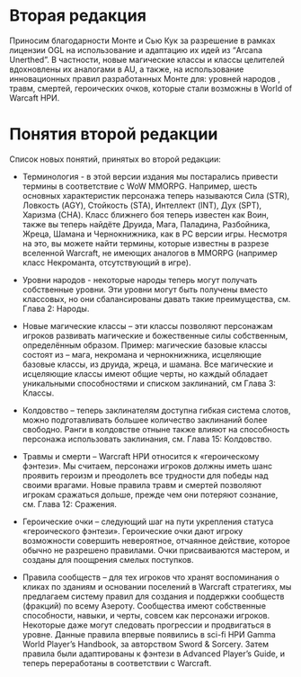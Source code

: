 # Вторая редакция
Приносим благодарности Монте и Сью Кук за разрешение в рамках лицензии OGL на использование и адаптацию их идей из “Arcana Unerthed”. В частности, новые магические классы  и классы целителей вдохновлены их аналогами в AU, а также, на использование инновационных правил разработанных Монте для: уровней народов , травм, смертей, героических очков, которые стали возможны в World of Warcaft НРИ.

# Понятия второй редакции
Список новых понятий, принятых во второй редакции:

* Терминология - в этой версии издания мы постарались привести термины в соответствие с WoW MMORPG. Например, шесть основных характеристик персонажа теперь называются Сила (STR), Ловкость (AGY), Стойкость (STA), Интеллект (INT), Дух (SPT), Харизма (CHA). Класс ближнего боя теперь известен как Воин, также вы теперь найдёте Друида, Мага, Паладина, Разбойника, Жреца, Шамана и Чернокнижника, как в PC версии игры. Несмотря на это, вы можете найти термины, которые известны в разрезе вселенной Warcraft, не имеющих аналогов в MMORPG (например класс Некроманта, отсутствующий в игре).

* Уровни народов - некоторые народы теперь могут получать собственные уровни. Эти уровни могут быть получены вместо классовых, но они сбалансированы давать такие преимущества, см. Глава 2: Народы.

* Новые магические классы – эти классы позволяют персонажам игроков развивать магические и божественные силы собственным, определённым образом. Пример: магические базовые классы состоят из – мага, некромана и чернокнижника, исцеляющие базовые классы, из друида, жреца, и шамана. Все магические и исцеляющие классы имеют общие черты, но каждый обладает уникальными способностями и списком заклинаний, см Глава 3: Классы.

* Колдовство  – теперь заклинателям доступна гибкая система слотов, можно подготавливать большее количество заклинаний более свободно. Ранги в колдовстве отныне также влияют на способность персонажа использовать заклинания, см. Глава 15: Колдовство.

* Травмы и смерти – Warcraft НРИ относится к «героическому фэнтези». Мы считаем, персонажи игроков должны иметь шанс проявить героизм и преодолеть все трудности для победы над своими врагами. Новые правила травм и смертей позволяют игрокам сражаться дольше, прежде чем они потеряют сознание, см. Глава 12: Сражения.

* Героические очки – следующий шаг на пути укрепления статуса «героического фэнтези». Героические очки дают игроку возможности совершить невероятное, отчаянное действие, которое обычно не разрешено правилами. Очки присваиваются мастером, и созданы для поощрения смелых поступков.

*  Правила сообществ – для тех игроков что хранят воспоминания о кликах по зданиям и основании поселений в Warcraft стратегиях, мы предлагаем систему правил для создания и поддержки сообществ (фракций) по всему Азероту. Сообщества имеют собственные способности, навыки, и черты, совсем как персонажи игроков. Некоторые даже могут следовать прогрессии и продвигаться в уровне. Данные правила впервые появились в sci-fi НРИ Gamma World Player’s Handbook, за авторством Sword & Sorcery. Затем правила были адаптированы к фэнтези в Advanced Player’s Guide, и теперь переработаны в соответствии с Warcraft. 